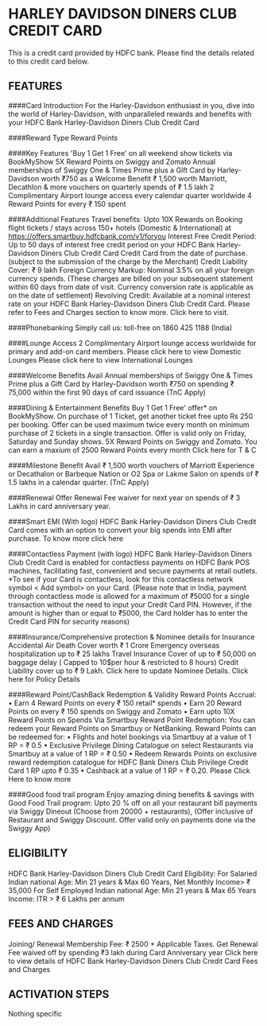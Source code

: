 # HARLEY DAVIDSON DINERS CLUB CREDIT CARD

This is a credit card provided by HDFC bank. Please find the details related to this credit card below.

## FEATURES
####Card Introduction
For the Harley-Davidson enthusiast in you, dive into the world of Harley-Davidson, with unparalleled rewards and benefits with your HDFC Bank Harley-Davidson Diners Club Credit Card   

####Reward Type
Reward Points

####Key Features
'Buy 1 Get 1 Free' on all weekend show tickets via BookMyShow
5X Reward Points on Swiggy and Zomato
Annual memberships of Swiggy One & Times Prime plus a Gift Card by Harley-Davidson worth ₹750 as a Welcome Benefit
₹ 1,500 worth Marriott, Decathlon & more vouchers on quarterly spends of ₹ 1.5 lakh
2 Complimentary Airport lounge access every calendar quarter worldwide
4 Reward Points for every ₹ 150 spent

####Additional Features
Travel benefits: Upto 10X Rewards on Booking flight tickets / stays across 150+ hotels (Domestic & International) at https://offers.smartbuy.hdfcbank.com/v1/foryou
Interest Free Credit Period: Up to 50 days of interest free credit period on your HDFC Bank Harley-Davidson Diners Club Credit Card Credit Card from the date of purchase. (subject to the submission of the charge by the Merchant)
Credit Liability Cover: ₹ 9 lakh
Foreign Currency Markup: Nominal 3.5% on all your foreign currency spends.
(These charges are billed on your subsequent statement within 60 days from date of visit. Currency conversion rate is applicable as on the date of settlement)
Revolving Credit: Available at a nominal interest rate on your HDFC Bank Harley-Davidson Diners Club Credit Card. Please refer to Fees and Charges section to know more. Click here to visit.

####Phonebanking
Simply call us: toll-free on 1860 425 1188 (India)

####Lounge Access
2 Complimentary Airport lounge access worldwide for primary and add-on card members.
Please click here to view Domestic Lounges
Please click here to view International Lounges

####Welcome Benefits
Avail Annual memberships of Swiggy One & Times Prime plus a Gift Card by Harley-Davidson worth ₹750 on spending ₹ 75,000 within the first 90 days of card issuance (TnC Apply)

####Dining & Entertainment Benefits
Buy 1 Get 1 Free' offer* on BookMyShow. On purchase of 1 Ticket, get another ticket free upto Rs 250 per booking. Offer can be used maximum twice every month on minimum purchase of 2 tickets in a single transaction. Offer is valid only on Friday, Saturday and Sunday shows.
5X Reward Points on Swiggy and Zomato. You can earn a maxium of 2500 Reward Points every month
Click here for T & C

####Milestone Benefit
Avail ₹ 1,500 worth vouchers of Marriott Experience or Decathalon or Barbeque Nation or O2 Spa or Lakme Salon on spends of ₹ 1.5 lakhs in a calendar quarter. (TnC Apply)

####Renewal Offer
Renewal Fee waiver for next year on spends of ₹ 3 Lakhs in card anniversary year.

####Smart EMI (With logo)
HDFC Bank Harley-Davidson Diners Club Credit Card   comes with an option to convert your big spends into EMI after purchase. To know more click here

####Contactless Payment (with logo)
HDFC Bank Harley-Davidson Diners Club Credit Card  is enabled for contactless payments on HDFC Bank POS machines, facilitating fast, convenient and secure payments at retail outlets.
*To see if your Card is contactless, look for this contactless network symbol < Add symbol> on your Card.
(Please note that in India, payment through contactless mode is allowed for a maximum of ₹5000 for a single transaction without the need to input your Credit Card PIN. However, if the amount is higher than or equal to ₹5000, the Card holder has to enter the Credit Card PIN for security reasons)

####Insurance/Comprehensive protection & Nominee details for Insurance
Accidental Air Death Cover worth ₹ 1 Crore
Emergency overseas hospitalization up to ₹ 25 lakhs
Travel Insurance Cover of up to ₹ 50,000 on baggage delay ( Capped to 10$per hour & restricted to 8 hours)
Credit Liability cover up to ₹ 9 Lakh. Click here to update Nominee Details. Click here for Policy Details

####Reward Point/CashBack Redemption & Validity
Reward Points Accrual:
• Earn 4 Reward Points on every ₹ 150 retail* spends 
• Earn 20 Reward Points on every ₹ 150 spends on Swiggy and Zomato • Earn upto 10X Reward Points on Spends Via Smartbuy
Reward Point Redemption:
You can redeem your Reward Points on Smartbuy or NetBanking.
Reward Points can be redeemed for:
• Flights and hotel bookings via Smartbuy at a value of 1 RP = ₹ 0.5
• Exclusive Privilege Dining Catalogue on select Restaurants via Smartbuy at a value of 1 RP = ₹ 0.50
• Redeem Rewards Points on exclusive reward redemption catalogue for HDFC Bank Diners Club Privilege Credit Card 1 RP upto ₹ 0.35
• Cashback at a value of 1 RP = ₹ 0.20. Please Click Here to know more

####Good food trail program
Enjoy amazing dining benefits & savings with Good Food Trail program:
Upto 20 % off on all your restaurant bill payments via Swiggy Dineout (Choose from 20000 + restaurants), (Offer inclusive of Restaurant and Swiggy Discount. Offer valid only on payments done via the Swiggy App)



## ELIGIBILITY
####
HDFC Bank Harley-Davidson Diners Club Credit Card   Eligibility:
For Salaried Indian national
Age: Min 21 years & Max 60 Years,
Net Monthly Income> ₹ 35,000
For Self Employed Indian national
Age: Min 21 years & Max 65 Years
Income: ITR > ₹ 6 Lakhs per annum



## FEES AND CHARGES
####
Joining/ Renewal Membership Fee: ₹ 2500 + Applicable Taxes.
Get Renewal Fee waived off by spending ₹3 lakh during Card Anniversary year
Click here to view details of HDFC Bank Harley-Davidson Diners Club Credit Card  Fees and Charges



## ACTIVATION STEPS
Nothing specific

